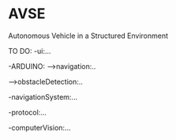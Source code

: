 # AVSE
Autonomous Vehicle in a Structured Environment

TO DO:
-ui:...

-ARDUINO:
-->navigation:..

-->obstacleDetection:..

-navigationSystem:...

-protocol:...

-computerVision:...
